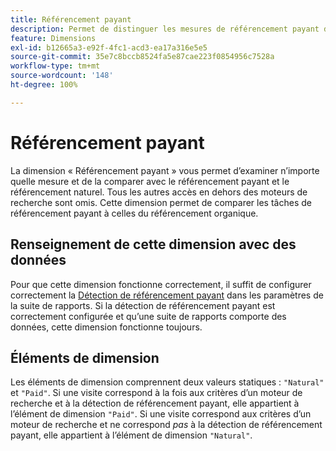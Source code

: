 ```yaml
---
title: Référencement payant
description: Permet de distinguer les mesures de référencement payant des mesures de référencement naturel.
feature: Dimensions
exl-id: b12665a3-e92f-4fc1-acd3-ea17a316e5e5
source-git-commit: 35e7c8bccb8524fa5e87cae223f0854956c7528a
workflow-type: tm+mt
source-wordcount: '148'
ht-degree: 100%

---
```


# Référencement payant

La dimension « Référencement payant » vous permet d’examiner n’importe quelle mesure et de la comparer avec le référencement payant et le référencement naturel. Tous les autres accès en dehors des moteurs de recherche sont omis. Cette dimension permet de comparer les tâches de référencement payant à celles du référencement organique.

## Renseignement de cette dimension avec des données

Pour que cette dimension fonctionne correctement, il suffit de configurer correctement la [Détection de référencement payant](/help/admin/admin/c-manage-report-suites/c-edit-report-suites/general/paid-search-detection/paid-search-detection.md) dans les paramètres de la suite de rapports. Si la détection de référencement payant est correctement configurée et qu’une suite de rapports comporte des données, cette dimension fonctionne toujours.

## Éléments de dimension

Les éléments de dimension comprennent deux valeurs statiques : `"Natural"` et `"Paid"`. Si une visite correspond à la fois aux critères d’un moteur de recherche et à la détection de référencement payant, elle appartient à l’élément de dimension `"Paid"`. Si une visite correspond aux critères d’un moteur de recherche et ne correspond *pas* à la détection de référencement payant, elle appartient à l’élément de dimension `"Natural"`.
